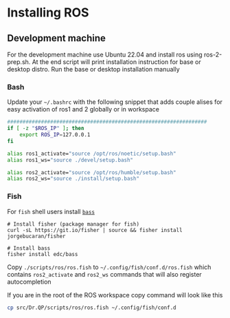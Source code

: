 # Installing ROS

## Development machine

For the development machine use Ubuntu 22.04 and install ros using ros-2-prep.sh. At the end script will print installation instruction for base or desktop distro.
Run the base or desktop installation manually

### Bash

Update your `~/.bashrc` with the following snippet that adds couple alises for easy activation of ros1 and 2 globally or in workspace

```bash
#################################################################
if [ -z "$ROS_IP" ]; then
	export ROS_IP=127.0.0.1
fi

alias ros1_activate="source /opt/ros/noetic/setup.bash"
alias ros1_ws="source ./devel/setup.bash"

alias ros2_activate="source /opt/ros/humble/setup.bash"
alias ros2_ws="source ./install/setup.bash"

```

### Fish

For `fish` shell users install [`bass`](https://github.com/edc/bass)

```fish
# Install fisher (package manager for fish)
curl -sL https://git.io/fisher | source && fisher install jorgebucaran/fisher

# Install bass
fisher install edc/bass
```

Copy `./scripts/ros/ros.fish` to `~/.config/fish/conf.d/ros.fish` which contains `ros2_activate` and `ros2_ws` commands that will also register autocompletion

If you are in the root of the ROS workspace copy command will look like this
```bash
cp src/Dr.QP/scripts/ros/ros.fish ~/.config/fish/conf.d
```